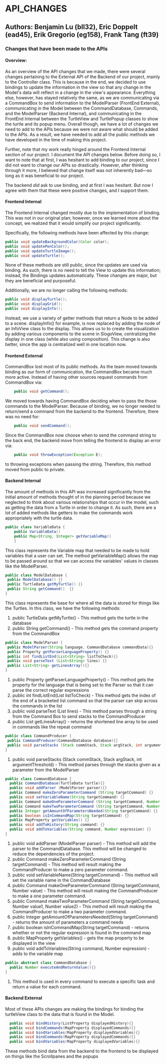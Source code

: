 # API_CHANGES
## Authors: Benjamin Lu (bll32), Eric Doppelt (ead45), Erik Gregorio (eg158), Frank Tang (ft39)

### Changes that have been made to the APIs

#### Overview:
As an overview of the API changes that we made, there were several changes pertaining to the External API of the Backend of our project, mainly to the Controller class. This is because in the end, we decided to use bindings to update the information in the view so that any change in the Model's data will reflect in a change in the view's appearance. Everything else, however, has stayed relatively the same, as we are communicating via a CommandBox to send information to the ModelParser (FrontEnd External), communicating in the Model between the CommandDatabase, Commands, and the ModelParser (Backend Internal), and communicating in the FrontEnd Internal between the TurtleView and TurtlePopup classes to show the turtle and its popup menu. Overall though, we have a lot of changes we need to add to the APIs because we were not aware what should be added to the APIs. As a result, we have needed to add all the public methods we have developed in the time of making this project.

Further, note that my work really hinged around the Frontend Internal section of our project. I document the API changes below. Before doing so,
I want to note that at first, I was hesitant to add binding to our project, since I did not want to change our APIs so drastically. However, after thinking through it more, I believed
that change itself was not inherently bad—so long as it was beneficial to our project. 

The backend *did* ask to use binding, and at first I was hesitant. But now I agree with them that these were positive changes, and I support them.
#### Frontend Internal

The Frontend Internal changed mostly due to the implementation of binding. This was not in our original plan; however, once we learned more about the concept, we realized that it would simplify our project significantly.

Specifically, the following methods have been affected by this change:

``` java
public void updateBackgroundColor(Color color);
public void updatePenColor();
public void updateTurtleImage();
public void updateTurtle();
```

None of these methods are still public, since the updates are used via binding. As such, there is no need to tell the View to update this information; instead, the Bindings updates automatically. These changes are major, but they are beneficial and purposeful.

Additionally, we are no longer calling the following methods:
``` java
public void displayTurtle();
public void displayGrid();
public void displayInfo();
```

Instead, we use a variety of getter methods that return a Node to be added to a scene. displayInfo() for example, is now replaced by adding the node of an InfoView class to the display. This allows us to to create the visualization by adding various components to the scene in SlogoView, centralizing the display in one class (while also using composition). This change is also better, since the app is centralized well in one location now.

#### Frontend External
CommandBox lost most of its public methods. As the team moved towards binding as our form of communication, the CommandBox became much more active. Instead of having other sources request commands from CommandBox via:
``` java
    public void getCommand();
```
We moved towards having CommandBox deciding when to pass the those commands to the ModelParser. Because of binding, we no longer needed to return/send a command from the backend to the frontend. Therefore, there was no need for: 
``` java
    public void sendCommand();
```
Since the CommandBox now choose when to send the command string to the back end, the backend move from telling the frontend to display an error via:
``` java
    public void throwException(Exception E);
```
to throwing exceptions when passing the string. Therefore, this method moved from public to private.

#### Backend Internal
The amount of methods in this API was increased significantly from the initial amount of methods thought of in the planning period because we neglected to think about various relationships that occur in the model, such as getting the data from a Turtle in order to change it. As such, there are a lot of added methods like getters to make the commands work appropriately with the turtle data.
 
``` java
public class VariableData { 
    public VariableData()
    public Map<String, Integer> getVariableMap() 
    }
```
This class represents the Variable map that needed to be made to hold variables that a user can set. The method getVariableMap() allows the map to be passed around so that we can access the variables' values in classes like the ModelParser.

 ```Java
public class ModelDatabase { 
  public ModelDatabase() {}
  public TurtleData getMyTurtle() {}
  public String getCommand()  {}
}
 ```
 This class represents the base for where all the data is stored for things like the Turtles. In this class, we have the following methods:
 1. public TurtleData getMyTurtle() - This method gets the turtle in the database
 2. public String getCommand() - This method gets the command property from the CommandBox


 ```Java
public class ModelParser { 
  public ModelParser(String language, CommandDatabase commandData){}
  public Property getParserLanguageProperty() {}
  public int findListEnd(List<String> listToCheck){}
  public void parseText (List<String> lines) {}
  public List<String> getLinesArray(){}
}
 ```
 1. public Property getParserLanguageProperty() - This method gets the property for the language that is being set to the Parser so that it can parse the correct regular expressions
 2. public int findListEnd(List<String> listToCheck) - This method gets the index of the end of a bracketed list command so that the parser can skip across the commands in the list
 3. public void parseText (List<String> lines) - This method parses through a string from the Command Box to send stacks to the CommandProducer
 4. public List<String> getLinesArray() - returns the shortened line array to be used in commands like the repeat command


 ```Java
public class CommandProducer { 
  public CommandProducer(CommandDatabase database){}
  public void parseStacks (Stack commStack, Stack argStack, int argumentThreshold){} 
}
```
1. public void parseStacks (Stack commStack, Stack argStack, int argumentThreshold) - This method parses through the stacks given as a parameter from the ModelParser

```Java
public class CommandDatabase { 
  public CommandDatabase(TurtleData turtle){}
  public void addParser (ModelParser parser){} 
  public Command makeZeroParameterCommand (String targetCommand) {}
  public void setVariableName(String targetCommand) {}
  public Command makeOneParameterCommand (String targetCommand, Number value) {}
  public Command makeTwoParameterCommand (String targetCommand, Number value1, Number value2) {}
  public Integer getAmountOfParametersNeeded(String targetCommand) {}
  public boolean isInCommandMap(String targetCommand) {}
  public MapProperty getVariables() {}
  public void addToHistory(String command) {}
  public void addToVariables(String command, Number expression) {}
}
```
1. public void addParser (ModelParser parser) - This method will add the parser to the CommandDatabase. This method will be changed to reduce the dependencies of the project. 
2. public Command makeZeroParameterCommand (String targetCommand) - This method will result making the CommandProducer to make a zero parameter command.
3. public void setVariableName(String targetCommand) - This method will set the variable name in the CommandDatabase
4. public Command makeOneParameterCommand (String targetCommand, Number value) - This method will result making the CommandProducer to make a one parameter command.
5. public Command makeTwoParameterCommand (String targetCommand, Number value1, Number value2) - This method will result making the CommandProducer to make a two parameter command.
6. public Integer getAmountOfParametersNeeded(String targetCommand) - returns the amount of parameters a command needs
7. public boolean isInCommandMap(String targetCommand) - returns whether or not the regular expression is found in the command map 
8. public MapProperty getVariables() - gets the map property to be displayed in the view
9. public void addToVariables(String command, Number expression) - adds to the variable map

```Java
public abstract class CommandDatabase {
  public Number executeAndReturnValue(){}
}
```
1. This method is used in every command to execute a specific task and return a value for each command.

#### Backend External

Most of these APIs changes are making the bindings for binding the turtleView class to the data that is found in the Model. 

```Java
  public void bindHistory(ListProperty displayedHistory){}
  public void bindCommands(MapProperty displayedCommands){}
  public void bindVariables(MapProperty displayedVariables){}
  public void bindCommands(MapProperty displayedCommands){} 
  public void bindVariables(MapProperty displayedVariables){} 
```
These methods bind data from the backend to the frontend to be displayed on things like the Scrollpanes and the popups